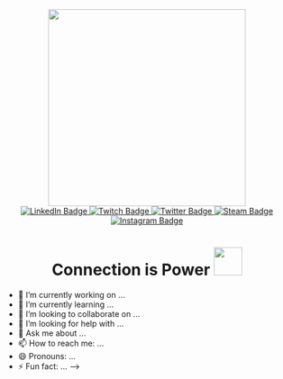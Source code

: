 
<div id="header" align="center">
  <img src="https://media.giphy.com/media/axnFGXT6MzvgY/giphy.gif" width="350"/>
</div>
<div id="badges" align="center">
  <a href="https://www.linkedin.com/in/soyam-das-7ab6841b8/">
    <img src="https://img.shields.io/badge/LinkedIn-darkblue?style=for-the-badge&logo=linkedin&logoColor=white" alt="LinkedIn Badge"/>
  </a>
  <a href="https://www.twitch.tv/wrenchwastaken">
    <img src="https://img.shields.io/badge/Twitch-purple?style=for-the-badge&logo=twitch&logoColor=white" alt="Twitch Badge"/>
  </a>
  <a href="https://twitter.com/DasSoyam">
    <img src="https://img.shields.io/badge/Twitter-blue?style=for-the-badge&logo=twitter&logoColor=white" alt="Twitter Badge"/>
  </a>
  <a href="">
    <img src="https://img.shields.io/badge/Steam-gray?style=for-the-badge&logo=steam&logoColor=white" alt="Steam Badge"/>
  </a>
  <a href="https://www.instagram.com/soyammmm/">
    <img src="https://img.shields.io/badge/Instagram-violet?style=for-the-badge&logo=instagram&logoColor=white" alt="Instagram Badge"/>
  </a>
</div>
<div id="profilevisits" align="center">
 <img src="https://komarev.com/ghpvc/?username=wrenchwastaken&style=for-the-flat-square&color=orange" alt=""/>
</div>
<div id="headers" align="center">
<h1>
  Connection is Power
  <img src="https://media.giphy.com/media/pkfWxD1OWjwhnpF2Rb/giphy.gif" width="50px"/>
</h1>
</div>


- 🔭 I’m currently working on ...
- 🌱 I’m currently learning ...
- 👯 I’m looking to collaborate on ...
- 🤔 I’m looking for help with ...
- 💬 Ask me about ...
- 📫 How to reach me: ...
- 😄 Pronouns: ...
- ⚡ Fun fact: ...
-->
